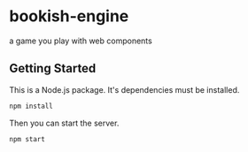 # bookish-engine

a game you play with web components

## Getting Started

This is a Node.js package. It's dependencies must be installed.

```bash
npm install
```

Then you can start the server.

```bash
npm start
```
